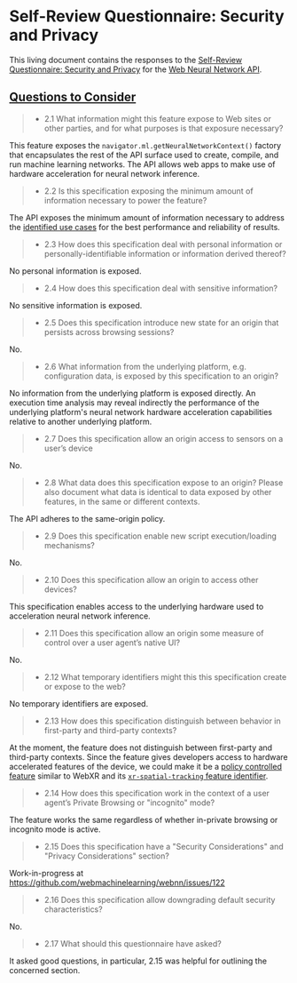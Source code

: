 # Self-Review Questionnaire: Security and Privacy

This living document contains the responses to the [Self-Review Questionnaire: Security and Privacy](https://www.w3.org/TR/security-privacy-questionnaire/) for the [Web Neural Network API](https://webmachinelearning.github.io/webnn/).

## [Questions to Consider](https://www.w3.org/TR/security-privacy-questionnaire/#questions)

>- 2.1 What information might this feature expose to Web sites or other parties, and for what purposes is that exposure necessary?

This feature exposes the `navigator.ml.getNeuralNetworkContext()` factory that encapsulates the rest of the API surface used to create, compile, and run machine learning networks. The API allows web apps to make use of hardware acceleration for neural network inference.

>- 2.2 Is this specification exposing the minimum amount of information necessary to power the feature?

The API exposes the minimum amount of information necessary to address the [identified use cases](https://webmachinelearning.github.io/webnn/#usecases) for the best performance and reliability of results.

>- 2.3 How does this specification deal with personal information or personally-identifiable information or information derived thereof?

No personal information is exposed.

>- 2.4 How does this specification deal with sensitive information?

No sensitive information is exposed.

>- 2.5 Does this specification introduce new state for an origin that persists across browsing sessions?

No.

>- 2.6 What information from the underlying platform, e.g. configuration data, is exposed by this specification to an origin?

No information from the underlying platform is exposed directly. An execution time analysis may reveal indirectly the performance of the underlying platform's neural network hardware acceleration capabilities relative to another underlying platform.

>- 2.7 Does this specification allow an origin access to sensors on a user’s device

No.

>- 2.8 What data does this specification expose to an origin? Please also document what data is identical to data exposed by other features, in the same or different contexts.

The API adheres to the same-origin policy.

>- 2.9 Does this specification enable new script execution/loading mechanisms?

No.

>- 2.10 Does this specification allow an origin to access other devices?

This specification enables access to the underlying hardware used to acceleration neural network inference.

>- 2.11 Does this specification allow an origin some measure of control over a user agent’s native UI?

No.

>- 2.12 What temporary identifiers might this this specification create or expose to the web?

No temporary identifiers are exposed.

>- 2.13 How does this specification distinguish between behavior in first-party and third-party contexts?

At the moment, the feature does not distinguish between first-party and third-party contexts.  Since the feature gives developers access to hardware accelerated features of the device, we could make it be a [policy controlled feature](https://w3c.github.io/webappsec-permissions-policy/#policy-controlled-feature) similar to WebXR and its [`xr-spatial-tracking` feature identifier](https://immersive-web.github.io/webxr/#permissions-policy).

>- 2.14 How does this specification work in the context of a user agent’s Private Browsing or "incognito" mode?

The feature works the same regardless of whether in-private browsing or incognito mode is active.

>- 2.15 Does this specification have a "Security Considerations" and "Privacy Considerations" section?

Work-in-progress at https://github.com/webmachinelearning/webnn/issues/122

>- 2.16 Does this specification allow downgrading default security characteristics?

No.

>- 2.17 What should this questionnaire have asked?

It asked good questions, in particular, 2.15 was helpful for outlining the concerned section.
